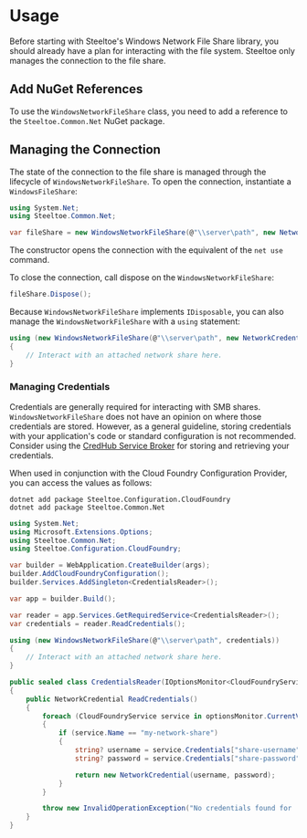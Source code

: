 # Usage

Before starting with Steeltoe's Windows Network File Share library, you should already have a plan for interacting with the file system. Steeltoe only manages the connection to the file share.

## Add NuGet References

To use the `WindowsNetworkFileShare` class, you need to add a reference to the `Steeltoe.Common.Net` NuGet package.

## Managing the Connection

The state of the connection to the file share is managed through the lifecycle of `WindowsNetworkFileShare`. To open the connection, instantiate a `WindowsFileShare`:

```csharp
using System.Net;
using Steeltoe.Common.Net;

var fileShare = new WindowsNetworkFileShare(@"\\server\path", new NetworkCredential("username", "password"));
```

The constructor opens the connection with the equivalent of the `net use` command.

To close the connection, call dispose on the `WindowsNetworkFileShare`:

```csharp
fileShare.Dispose();
```

Because `WindowsNetworkFileShare` implements `IDisposable`, you can also manage the `WindowsNetworkFileShare` with a `using` statement:

```csharp
using (new WindowsNetworkFileShare(@"\\server\path", new NetworkCredential("username", "password")))
{
    // Interact with an attached network share here.
}
```

### Managing Credentials

Credentials are generally required for interacting with SMB shares. `WindowsNetworkFileShare` does not have an opinion on where those credentials are stored. However, as a general guideline, storing credentials with your application's code or standard configuration is not recommended. Consider using the [CredHub Service Broker](https://docs.vmware.com/en/VMware-Tanzu-Application-Service/6.0/tas-for-vms/credhub-index.html) for storing and retrieving your credentials.

When used in conjunction with the Cloud Foundry Configuration Provider, you can access the values as follows:

```shell
dotnet add package Steeltoe.Configuration.CloudFoundry
dotnet add package Steeltoe.Common.Net
```

```csharp
using System.Net;
using Microsoft.Extensions.Options;
using Steeltoe.Common.Net;
using Steeltoe.Configuration.CloudFoundry;

var builder = WebApplication.CreateBuilder(args);
builder.AddCloudFoundryConfiguration();
builder.Services.AddSingleton<CredentialsReader>();

var app = builder.Build();

var reader = app.Services.GetRequiredService<CredentialsReader>();
var credentials = reader.ReadCredentials();

using (new WindowsNetworkFileShare(@"\\server\path", credentials))
{
    // Interact with an attached network share here.
}

public sealed class CredentialsReader(IOptionsMonitor<CloudFoundryServicesOptions> optionsMonitor)
{
    public NetworkCredential ReadCredentials()
    {
        foreach (CloudFoundryService service in optionsMonitor.CurrentValue.GetServicesOfType("credhub"))
        {
            if (service.Name == "my-network-share")
            {
                string? username = service.Credentials["share-username"].Value;
                string? password = service.Credentials["share-password"].Value;

                return new NetworkCredential(username, password);
            }
        }

        throw new InvalidOperationException("No credentials found for 'my-network-share'");
    }
}
```
